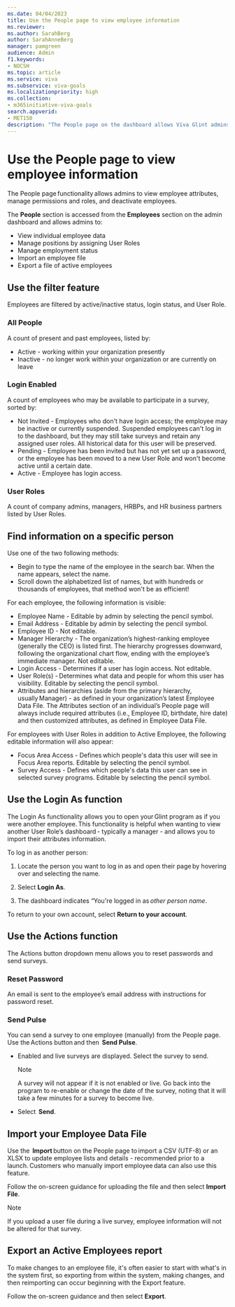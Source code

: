 ```yaml
---
ms.date: 04/04/2023
title: Use the People page to view employee information 
ms.reviewer: 
ms.author: SarahBerg
author: SarahAnneBerg
manager: pamgreen
audience: Admin
f1.keywords:
- NOCSH
ms.topic: article
ms.service: viva
ms.subservice: viva-goals
ms.localizationpriority: high
ms.collection:  
- m365initiative-viva-goals  
search.appverid:
- MET150
description: "The People page on the dashboard allows Viva Glint admins to view employee attributes, manage permissions and roles, and deactivate employees."
---	
```


# Use the People page to view employee information  

The People page functionality allows admins to view employee attributes, manage permissions and roles, and deactivate employees. 

The  **People** section is accessed from the  **Employees** section on the admin dashboard and allows admins to: 

- View individual employee data  
- Manage positions by assigning User Roles 
- Manage employment status 
- Import an employee file 
- Export a file of active employees 

## Use the filter feature   

Employees are filtered by active/inactive status, login status, and User Role. 

### All People  

A count of present and past employees, listed by: 

- Active - working within your organization presently 
- Inactive - no longer work within your organization or are currently on leave 

### Login Enabled 

A count of employees who may be available to participate in a survey, sorted by: 

- Not Invited - Employees who don't have login access; the employee may be inactive or currently suspended.  Suspended employees can't log in to the dashboard, but they may still take surveys and retain any assigned user roles. All historical data for this user will be preserved. 
- Pending - Employee has been invited but has not yet set up a password, or the employee has been moved to a new User Role and won't become active until a certain date. 
- Active - Employee has login access. 

### User Roles 

A count of company admins, managers, HRBPs, and HR business partners listed by User Roles. 

## Find information on a specific person 

Use one of the two following methods: 

- Begin to type the name of the employee in the search bar. When the name appears, select the name.   
- Scroll down the alphabetized list of names, but with hundreds or thousands of employees, that method won't be as efficient! 

For each employee, the following information is visible: 

- Employee Name - Editable by admin by selecting the pencil symbol. 
- Email Address - Editable by admin by selecting the pencil symbol. 
- Employee ID - Not editable. 
- Manager Hierarchy - The organization’s highest-ranking employee (generally the CEO) is listed first. The hierarchy progresses downward, following the organizational chart flow, ending with the employee’s immediate manager. Not editable. 
- Login Access - Determines if a user has login access. Not editable. 
- User Role(s) - Determines what data and people for whom this user has visibility. Editable by selecting the pencil symbol. 
- Attributes and hierarchies (aside from the primary hierarchy, usually Manager) - as defined in your organization’s latest Employee Data File. The Attributes section of an individual’s People page will always include required attributes (i.e., Employee ID, birthdate, hire date) and then customized attributes, as defined in Employee Data File. 

For employees with User Roles in addition to Active Employee, the following editable information will also appear: 

- Focus Area Access - Defines which people's data this user will see in Focus Area reports. Editable by selecting the pencil symbol.  
- Survey Access - Defines which people's data this user can see in selected survey programs. Editable by selecting the pencil symbol. 

## Use the Login As function 

The Login As functionality allows you to open your Glint program as if you were another employee. This functionality is helpful when wanting to view another User Role’s dashboard - typically a manager - and allows you to import their attributes information. 

To log in as another person: 

1. Locate the person you want to log in as and open their page by hovering over and selecting the name. 

1. Select  **Login As**. 

1. The dashboard indicates “You're logged in as *other person name*. 

To return to your own account, select  **Return to your account**. 

## Use the Actions function 

The Actions button dropdown menu allows you to reset passwords and send surveys.

### Reset Password 

An email is sent to the employee’s email address with instructions for password reset.

### Send Pulse 

You can send a survey to one employee (manually) from the People page. Use the Actions button and then  **Send Pulse**. 

- Enabled and live surveys are displayed. Select the survey to send.  

   > [!NOTE]
   >A survey will not appear if it is not enabled or live. Go back into the program to re-enable or change the date of the survey, noting that it will take a few minutes for a survey to become live. 

- Select  **Send**.   

## Import your Employee Data File 

Use the  **Import** button on the People page to import a CSV (UTF-8) or an XLSX to update employee lists and details - recommended prior to a launch. Customers who manually import employee data can also use this feature. 

Follow the on-screen guidance for uploading the file and then select  **Import File**. 

   > [!NOTE]
   >If you upload a user file during a live survey, employee information will not be altered for that survey. 


## Export an Active Employees report 

To make changes to an employee file, it's often easier to start with what's in the system first, so exporting from within the system, making changes, and then reimporting can occur beginning with the Export feature. 

Follow the on-screen guidance and then select  **Export**. 